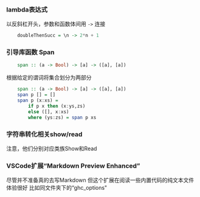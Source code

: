 ### lambda表达式
以反斜杠开头，参数和函数体间用 `->` 连接
```haskell
    doubleThenSucc = \n -> 2*n + 1
```
### 引导库函数 Span
```haskell
    span :: (a -> Bool) -> [a] -> ([a], [a])
```
根据给定的谓词将集合划分为两部分
```haskell
    span :: (a -> Bool) -> [a] -> ([a], [a])
    span p [] = []
    span p (x:xs) =
        if p x then (x:ys,zs)
        else ([], x:xs)
        where (ys:zs) = span p xs
```
### 字符串转化相关show/read
注意，他们分别对应类族Show和Read

### VSCode扩展“Markdown Preview Enhanced”
尽管并不准备真的去写Markdown
但这个扩展在阅读一些内置代码的纯文本文件体验很好
比如同文件夹下的“ghc_options"